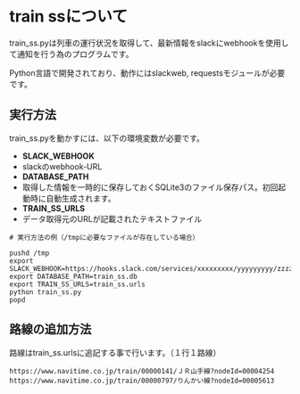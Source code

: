 # train ssについて

train_ss.pyは列車の運行状況を取得して、最新情報をslackにwebhookを使用して通知を行う為のプログラムです。

Python言語で開発されており、動作にはslackweb, requestsモジュールが必要です。

## 実行方法

train_ss.pyを動かすには、以下の環境変数が必要です。

- **SLACK_WEBHOOK**
 - slackのwebhook-URL
- **DATABASE_PATH**
 - 取得した情報を一時的に保存しておくSQLite3のファイル保存パス。初回起動時に自動生成されます。
- **TRAIN_SS_URLS**
 - データ取得元のURLが記載されたテキストファイル

```
# 実行方法の例（/tmpに必要なファイルが存在している場合）

pushd /tmp
export SLACK_WEBHOOK=https://hooks.slack.com/services/xxxxxxxxx/yyyyyyyyy/zzzzzzzzzzzzzzzzzzzzzzzz
export DATABASE_PATH=train_ss.db
export TRAIN_SS_URLS=train_ss.urls
python train_ss.py
popd
```

## 路線の追加方法

路線はtrain_ss.urlsに追記する事で行います。（１行１路線）

```
https://www.navitime.co.jp/train/00000141/ＪＲ山手線?nodeId=00004254
https://www.navitime.co.jp/train/00000797/りんかい線?nodeId=00005613
```
